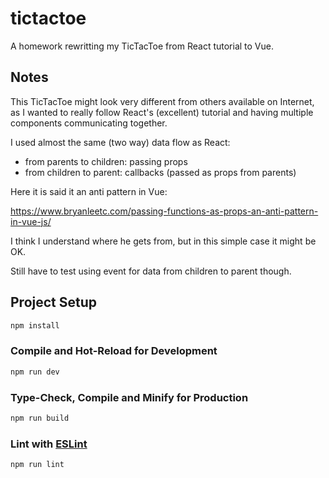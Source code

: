 # tictactoe

A homework rewritting my TicTacToe from React tutorial to Vue.

## Notes

This TicTacToe might look very different from others available on Internet,
as I wanted to really follow React's (excellent) tutorial and having
multiple components communicating together.

I used almost the same (two way) data flow as React:

- from parents to children: passing props
- from children to parent: callbacks (passed as props from parents)

Here it is said it an anti pattern in Vue:

https://www.bryanleetc.com/passing-functions-as-props-an-anti-pattern-in-vue-js/

I think I understand where he gets from, but in this simple case it might be OK.

Still have to test using event for data from children to parent though.

## Project Setup

```sh
npm install
```

### Compile and Hot-Reload for Development

```sh
npm run dev
```

### Type-Check, Compile and Minify for Production

```sh
npm run build
```

### Lint with [ESLint](https://eslint.org/)

```sh
npm run lint
```
